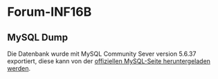 # Forum-INF16B

## MySQL Dump

Die Datenbank wurde mit MySQL Community Sever version 5.6.37 exportiert, diese kann von der [offiziellen MySQL-Seite heruntergeladen werden](https://dev.mysql.com/downloads/mysql/5.6.html#downloads).
